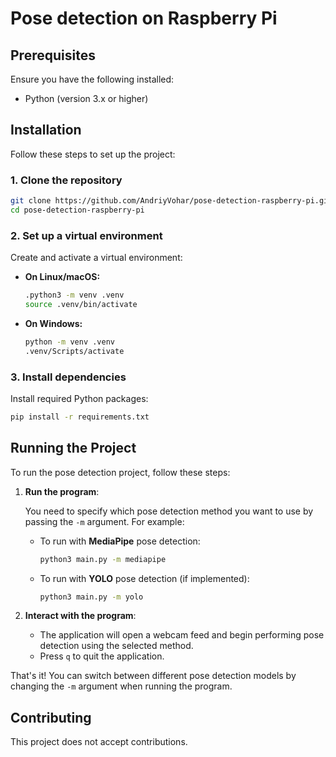 # Pose detection on Raspberry Pi


## Prerequisites

Ensure you have the following installed:  
- Python (version 3.x or higher)

## Installation

Follow these steps to set up the project:

### 1. Clone the repository
```bash
git clone https://github.com/AndriyVohar/pose-detection-raspberry-pi.git
cd pose-detection-raspberry-pi
```

### 2. Set up a virtual environment
Create and activate a virtual environment:  

- **On Linux/macOS:**
  ```bash
  .python3 -m venv .venv
  source .venv/bin/activate
  ```

- **On Windows:**
  ```bash
  python -m venv .venv
  .venv/Scripts/activate
  ```

### 3. Install dependencies
Install required Python packages:  
```bash
pip install -r requirements.txt
```

## Running the Project

To run the pose detection project, follow these steps:

1. **Run the program**:

   You need to specify which pose detection method you want to use by passing the `-m` argument. For example:

   - To run with **MediaPipe** pose detection:
     ```bash
     python3 main.py -m mediapipe
     ```

   - To run with **YOLO** pose detection (if implemented):
     ```bash
     python3 main.py -m yolo
     ```

2. **Interact with the program**:

   - The application will open a webcam feed and begin performing pose detection using the selected method.
   - Press `q` to quit the application.

That's it! You can switch between different pose detection models by changing the `-m` argument when running the program.


## Contributing
This project does not accept contributions.